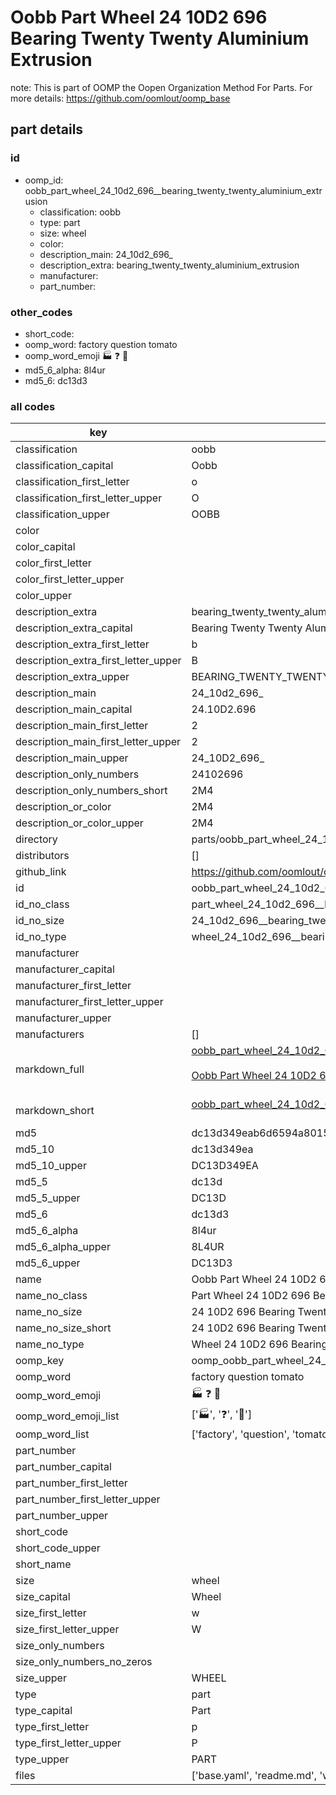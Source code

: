 # Oobb Part Wheel 24 10D2 696  Bearing Twenty Twenty Aluminium Extrusion  

note: This is part of OOMP the Oopen Organization Method For Parts. For more details: https://github.com/oomlout/oomp_base

##  part details





### id
* oomp_id: oobb_part_wheel_24_10d2_696__bearing_twenty_twenty_aluminium_extrusion
  * classification: oobb
  * type: part
  * size: wheel
  * color: 
  * description_main: 24_10d2_696_
  * description_extra: bearing_twenty_twenty_aluminium_extrusion
  * manufacturer: 
  * part_number: 

### other_codes
* short_code: 
* oomp_word: factory question tomato
* oomp_word_emoji :factory: :question: :tomato:
* md5_6_alpha: 8l4ur
* md5_6: dc13d3

### all codes 
| key | value |  
| --- | --- |  
| classification | oobb |  
| classification_capital | Oobb |  
| classification_first_letter | o |  
| classification_first_letter_upper | O |  
| classification_upper | OOBB |  
| color |  |  
| color_capital |  |  
| color_first_letter |  |  
| color_first_letter_upper |  |  
| color_upper |  |  
| description_extra | bearing_twenty_twenty_aluminium_extrusion |  
| description_extra_capital | Bearing Twenty Twenty Aluminium Extrusion |  
| description_extra_first_letter | b |  
| description_extra_first_letter_upper | B |  
| description_extra_upper | BEARING_TWENTY_TWENTY_ALUMINIUM_EXTRUSION |  
| description_main | 24_10d2_696_ |  
| description_main_capital | 24.10D2.696  |  
| description_main_first_letter | 2 |  
| description_main_first_letter_upper | 2 |  
| description_main_upper | 24_10D2_696_ |  
| description_only_numbers | 24102696 |  
| description_only_numbers_short | 2M4 |  
| description_or_color | 2M4 |  
| description_or_color_upper | 2M4 |  
| directory | parts/oobb_part_wheel_24_10d2_696__bearing_twenty_twenty_aluminium_extrusion |  
| distributors | [] |  
| github_link | https://github.com/oomlout/oomlout_oomp_part_src/tree/main/parts/oobb_part_wheel_24_10d2_696__bearing_twenty_twenty_aluminium_extrusion/working |  
| id | oobb_part_wheel_24_10d2_696__bearing_twenty_twenty_aluminium_extrusion |  
| id_no_class | part_wheel_24_10d2_696__bearing_twenty_twenty_aluminium_extrusion |  
| id_no_size | 24_10d2_696__bearing_twenty_twenty_aluminium_extrusion |  
| id_no_type | wheel_24_10d2_696__bearing_twenty_twenty_aluminium_extrusion |  
| manufacturer |  |  
| manufacturer_capital |  |  
| manufacturer_first_letter |  |  
| manufacturer_first_letter_upper |  |  
| manufacturer_upper |  |  
| manufacturers | [] |  
| markdown_full | [oobb_part_wheel_24_10d2_696__bearing_twenty_twenty_aluminium_extrusion](https://github.com/oomlout/oomlout_oomp_part_src/tree/main/parts/oobb_part_wheel_24_10d2_696__bearing_twenty_twenty_aluminium_extrusion/working)<br>[](https://github.com/oomlout/oomlout_oomp_part_src/tree/main/parts/oobb_part_wheel_24_10d2_696__bearing_twenty_twenty_aluminium_extrusion/working)<br>[Oobb Part Wheel 24 10D2 696  Bearing Twenty Twenty Aluminium Extrusion](https://github.com/oomlout/oomlout_oomp_part_src/tree/main/parts/oobb_part_wheel_24_10d2_696__bearing_twenty_twenty_aluminium_extrusion/working)<br><br> |  
| markdown_short | [oobb_part_wheel_24_10d2_696__bearing_twenty_twenty_aluminium_extrusion](https://github.com/oomlout/oomlout_oomp_part_src/tree/main/parts/oobb_part_wheel_24_10d2_696__bearing_twenty_twenty_aluminium_extrusion/working)<br><br> |  
| md5 | dc13d349eab6d6594a8015f2f9c8db1d |  
| md5_10 | dc13d349ea |  
| md5_10_upper | DC13D349EA |  
| md5_5 | dc13d |  
| md5_5_upper | DC13D |  
| md5_6 | dc13d3 |  
| md5_6_alpha | 8l4ur |  
| md5_6_alpha_upper | 8L4UR |  
| md5_6_upper | DC13D3 |  
| name | Oobb Part Wheel 24 10D2 696  Bearing Twenty Twenty Aluminium Extrusion |  
| name_no_class | Part Wheel 24 10D2 696  Bearing Twenty Twenty Aluminium Extrusion |  
| name_no_size | 24 10D2 696  Bearing Twenty Twenty Aluminium Extrusion |  
| name_no_size_short | 24 10D2 696  Bearing Twenty Twenty Aluminium Extrusion |  
| name_no_type | Wheel 24 10D2 696  Bearing Twenty Twenty Aluminium Extrusion |  
| oomp_key | oomp_oobb_part_wheel_24_10d2_696__bearing_twenty_twenty_aluminium_extrusion |  
| oomp_word | factory question tomato |  
| oomp_word_emoji | :factory: :question: :tomato: |  
| oomp_word_emoji_list | [':factory:', ':question:', ':tomato:'] |  
| oomp_word_list | ['factory', 'question', 'tomato'] |  
| part_number |  |  
| part_number_capital |  |  
| part_number_first_letter |  |  
| part_number_first_letter_upper |  |  
| part_number_upper |  |  
| short_code |  |  
| short_code_upper |  |  
| short_name |  |  
| size | wheel |  
| size_capital | Wheel |  
| size_first_letter | w |  
| size_first_letter_upper | W |  
| size_only_numbers |  |  
| size_only_numbers_no_zeros |  |  
| size_upper | WHEEL |  
| type | part |  
| type_capital | Part |  
| type_first_letter | p |  
| type_first_letter_upper | P |  
| type_upper | PART |  
| files | ['base.yaml', 'readme.md', 'working.json', 'working.yaml'] |  
